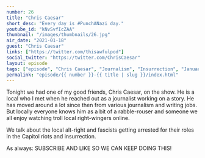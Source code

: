 ```yaml
---
number: 26
title: "Chris Caesar"
short_desc: "Every day is #PunchANazi day."
youtube_id: "kNvSvfIcZAA"
thumbnail: "/images/thumbnails/26.jpg"
air_date: "2021-01-18"
guest: "Chris Caesar"
links: ["https://twitter.com/thisawfulpod"]
social_twitter: "https://twitter.com/ChrisCaesar"
layout: episode
tags: ["episode", "Chris Caesar", "Journalism", "Insurrection", "January 6th"]
permalink: "episode/{{ number }}-{{ title | slug }}/index.html"
---
```


Tonight we had one of my good friends, Chris Caesar, on the show. He is a local who I met when he reached out as a journalist working on a story. He has moved around a lot since then from various journalism and writing jobs. But locally everyone knows him as a bit of a rabble-rouser and someone we all enjoy watching troll local right-wingers online.

We talk about the local alt-right and fascists getting arrested for their roles in the Capitol riots and insurrection.

As always: SUBSCRIBE AND LIKE SO WE CAN KEEP DOING THIS!
